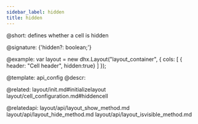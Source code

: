 ```yaml
---
sidebar_label: hidden
title: hidden
---          
```


@short: defines whether a cell is hidden

@signature: {'hidden?: boolean;'}

@example: 
var layout = new dhx.Layout("layout_container", {
    cols: [
      { header: "Cell header", hidden:true}
    ]
});


@template:	api_config
@descr: 


@related: layout/init.md#initializelayout
layout/cell_configuration.md#hiddencell

@relatedapi: 
layout/api/layout_show_method.md
layout/api/layout_hide_method.md
layout/api/layout_isvisible_method.md
